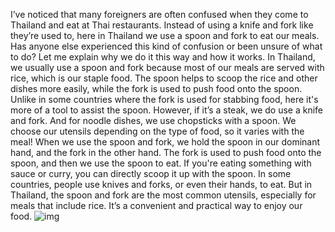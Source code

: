 I’ve noticed that many foreigners are often confused when they come to Thailand and eat at Thai restaurants. Instead of using a knife and fork like they’re used to, here in Thailand we use a spoon and fork to eat our meals. Has anyone else experienced this kind of confusion or been unsure of what to do? Let me explain why we do it this way and how it works. In Thailand, we usually use a spoon and fork because most of our meals are served with rice, which is our staple food. The spoon helps to scoop the rice and other dishes more easily, while the fork is used to push food onto the spoon. Unlike in some countries where the fork is used for stabbing food, here it's more of a tool to assist the spoon. However, if it’s a steak, we do use a knife and fork. And for noodle dishes, we use chopsticks with a spoon. We choose our utensils depending on the type of food, so it varies with the meal! When we use the spoon and fork, we hold the spoon in our dominant hand, and the fork in the other hand. The fork is used to push food onto the spoon, and then we use the spoon to eat. If you're eating something with sauce or curry, you can directly scoop it up with the spoon. In some countries, people use knives and forks, or even their hands, to eat. But in Thailand, the spoon and fork are the most common utensils, especially for meals that include rice. It’s a convenient and practical way to enjoy our food. ![img](3rjswazwpvrd1)